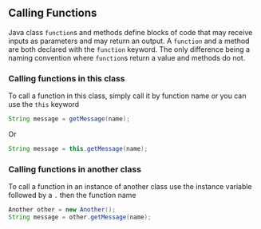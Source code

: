 ## Calling Functions

Java class `function`s and methods define blocks of code that may receive inputs as parameters and may return an output. A `function` and a method are both declared with the `function` keyword. The only difference being a naming convention where `function`s return a value and methods do not.

### Calling functions in this class

To call a function in this class, simply call it by function name or you can use the `this` keyword

```java
String message = getMessage(name);
```

Or

```java
String message = this.getMessage(name);
```

### Calling functions in another class

To call a function in an instance of another class use the instance variable followed by a `.` then the function name

```java
Another other = new Another();
String message = other.getMessage(name);
```
